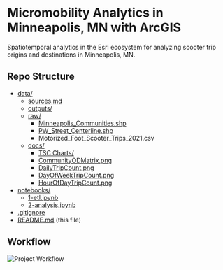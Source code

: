 # Micromobility Analytics in Minneapolis, MN with ArcGIS

Spatiotemporal analytics in the Esri ecosystem for analyzing scooter trip origins and destinations in Minneapolis, MN.

## Repo Structure
- [data/](data/)
  - [sources.md](data/sources.md)
  - [outputs/](data/outputs)
  - [raw/](data/raw)
    - [Minneapolis_Communities.shp](data/raw/Communities)
    - [PW_Street_Centerline.shp](data/raw/PW_Street_Centerline)
    - Motorized_Foot_Scooter_Trips_2021.csv
  - [docs/](docs/)
    - [TSC Charts/](docs/TSC%20Charts/)
    - [CommunityODMatrix.png](docs/CommunityODMatrix.png)
    - [DailyTripCount.png](docs/DailyTripCount.png)
    - [DayOfWeekTripCount.png](docs/DayOfWeekTripCount.png)
    - [HourOfDayTripCount.png](docs/HourOfDayTripCount.png)
- [notebooks/](notebooks/)
  - [1-etl.ipynb](notebooks/1-etl.ipynb)
  - [2-analysis.ipynb](notebooks/2-analysis.ipynb)
- [.gitignore](.gitignore)
- [README.md](README.md) (this file)

## Workflow
![Project Workflow](https://github.com/lukezaruba/MicromobilityForecasting/blob/main/docs/Micromobility%20Workflow.png?raw=true)
